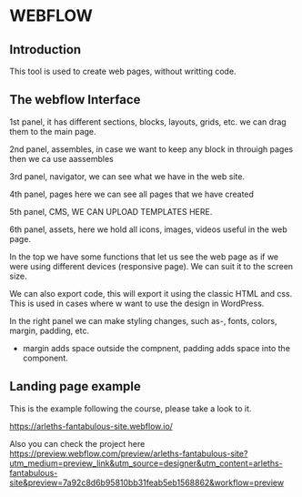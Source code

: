 # WEBFLOW

## Introduction

This tool is used to create web pages, without writting code.

## The webflow Interface

1st panel, it has different sections, blocks, layouts, grids, etc. we can drag them to the main page. 

2nd panel, assembles, in case we want to keep any block in throuigh pages then we ca use aassembles

3rd panel, navigator, we can see what we have in the web site. 

4th panel, pages here we can see all pages that we have created

5th panel, CMS, WE CAN UPLOAD TEMPLATES HERE.

6th panel, assets, here we hold all icons, images, videos useful in the web page.

In the top we have some functions that let us see the web page as if we were using different devices (responsive page). We can suit it to the screen size. 

We can also export code, this will export it using the classic HTML and css. This is used in cases where w want to use the design in WordPress. 

In the right panel we can make styling changes, such as-, fonts, colors, margin, padding, etc. 
- margin adds space outside the compnent, padding adds space into the component.


## Landing page example 

This is the example following the course, please take a look to it.

https://arleths-fantabulous-site.webflow.io/


Also you can check the project here https://preview.webflow.com/preview/arleths-fantabulous-site?utm_medium=preview_link&utm_source=designer&utm_content=arleths-fantabulous-site&preview=7a92c8d6b95810bb31feab5eb1568862&workflow=preview